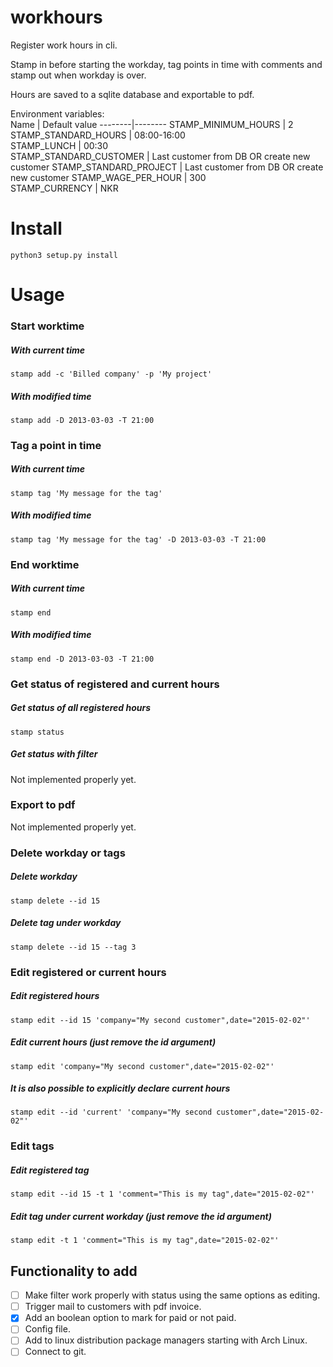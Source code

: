 # workhours
Register work hours in cli.

Stamp in before starting the workday, tag points in time with comments and stamp out when workday is over.

Hours are saved to a sqlite database and exportable to pdf.

Environment variables:  
Name | Default value
--------|--------
STAMP_MINIMUM_HOURS | 2  
STAMP_STANDARD_HOURS | 08:00-16:00  
STAMP_LUNCH | 00:30  
STAMP_STANDARD_CUSTOMER | Last customer from DB OR create new customer
STAMP_STANDARD_PROJECT | Last customer from DB OR create new customer
STAMP_WAGE_PER_HOUR | 300  
STAMP_CURRENCY | NKR  

# Install

`python3 setup.py install`

# Usage

### Start worktime
##### With current time
`stamp add -c 'Billed company' -p 'My project'`
##### With modified time
`stamp add -D 2013-03-03 -T 21:00`


### Tag a point in time
##### With current time
`stamp tag 'My message for the tag'`
##### With modified time
`stamp tag 'My message for the tag' -D 2013-03-03 -T 21:00`


### End worktime
##### With current time
`stamp end`
##### With modified time
`stamp end -D 2013-03-03 -T 21:00`


### Get status of registered and current hours
##### Get status of all registered hours
`stamp status`
##### Get status with filter
Not implemented properly yet.


### Export to pdf
Not implemented properly yet.


### Delete workday or tags
##### Delete workday
`stamp delete --id 15`
##### Delete tag under workday
`stamp delete --id 15 --tag 3`


### Edit registered or current hours
##### Edit registered hours
`stamp edit --id 15 'company="My second customer",date="2015-02-02"'`
##### Edit current hours (just remove the id argument)
`stamp edit 'company="My second customer",date="2015-02-02"'`
##### It is also possible to explicitly declare current hours
`stamp edit --id 'current' 'company="My second customer",date="2015-02-02"'`


### Edit tags
##### Edit registered tag
`stamp edit --id 15 -t 1 'comment="This is my tag",date="2015-02-02"'`
##### Edit tag under current workday (just remove the id argument)
`stamp edit -t 1 'comment="This is my tag",date="2015-02-02"'`


## Functionality to add
- [ ] Make filter work properly with status using the same options as editing.
- [ ] Trigger mail to customers with pdf invoice.
- [x] Add an boolean option to mark for paid or not paid.
- [ ] Config file.
- [ ] Add to linux distribution package managers starting with Arch Linux.
- [ ] Connect to git.
